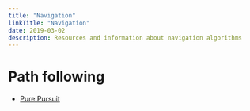 ```yaml
---
title: "Navigation"
linkTitle: "Navigation"
date: 2019-03-02
description: Resources and information about navigation algorithms
---
```


# Path following
* [Pure Pursuit](https://github.com/FRC3184/purepursuit)
